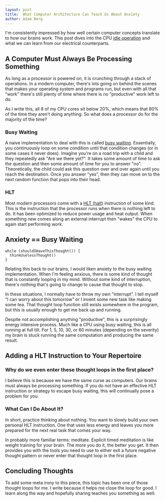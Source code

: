 ```yaml
---
layout: post
title:  What Computer Architecture Can Teach Us About Anxiety
author: Adam Berg
---
```


I'm consistently impressed by how well certain computer concepts translate to how our brains work.  This post dives into the CPU [idle operation](https://en.wikipedia.org/wiki/Idle_(CPU)) and what we can learn from our electrical counterparts.

<!--more-->

## A Computer Must Always Be Processing Something

As long as a processor is powered on, it is crunching through a stack of operations.  In a modern computer, there's lots going on behind the scenes that makes your operating system and programs run, but even with all that "work" there's still plenty of time where there is no "productive" work left to do.  

As I write this, all 8 of my CPU cores sit below 20%, which means that 80% of the time they aren't doing anything. So what does a processor do for the majority of the time?

### Busy Waiting

A naive implementation to deal with this is called [busy waiting](https://en.wikipedia.org/wiki/Busy_waiting).  Essentially, you continuously loop on some condition until that condition changes (or in some cases it never does).  Imagine you're on a road trip with a child and they repeatedly ask "Are we there yet?".  It takes some amount of time to ask the question and then some amount of time for you to answer "no".  Theoretically, the child could ask this question over and over again until you reach the destination.  Once you answer "yes", then they can move on to the next random function that pops into their head.

### HLT

Most modern processors come with a [HLT (halt)](https://en.wikipedia.org/wiki/HLT_(x86_instruction)) instruction of some kind.  This is the instruction that the processor runs when there is nothing left to do.  It has been optimized to reduce power usage and heat output.  When something new comes along an external interrupt then "wakes" the CPU to again start performing work.

## Anxiety == Busy Waiting

```
while (shouldIHaveThisThought()) {
  thinkUselessThought()
}
```

Relating this back to our brains, I would liken anxiety to the busy waiting implementation.  When I'm feeling anxious, there is some kind of thought that is constantly looping in my mind.  Without some kind of interruption, there's nothing that's going to change to cause that thought to stop.  

In these situations, I normally have to throw my own "interrupt".  I tell myself "I can worry about this tomorrow" or I invent some new task like making some tea.  That thought loop function still exists somewhere in the program, but this is usually enough to get me back up and running.

Despite not accomplishing anything "productive", this is a surprisingly energy intensive process.  Much like a CPU using busy waiting, this is all running at full tilt.  For 1, 5, 10, 30, or 60 minutes (depending on the severity) my brain is stuck running the same computation and producing the same result.  

## Adding a HLT Instruction to Your Repertoire

### Why do we even enter these thought loops in the first place?  

I believe this is because we have the same curse as computers.  Our brains must always be processing something.  If you do not have an effective HLT instruction or strategy to escape busy waiting, this will continually pose a problem for you.

### What Can I Do About It?

In short, practice thinking about nothing. You want to slowly build your own personal HLT instruction.  One that uses less energy and leaves you more prepared for the next real task that comes your way.  

In probably more familiar terms: meditate.  Explicit timed meditation is like weight training for your brain. The more you do it, the better you get.  It then provides you with the tools you need to use to either exit a future negative thought pattern or never enter that thought loop in the first place.

## Concluding Thoughts

To add some meta irony to this piece, this topic has been one of those thought loops for me.  I write because it helps me close the loop for good.  I learn along the way and hopefully sharing teaches you something as well.


